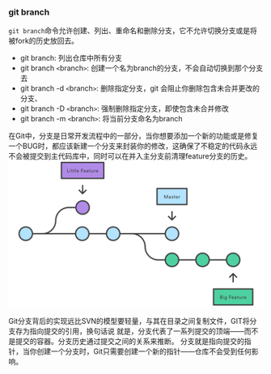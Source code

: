 ### git branch
`git branch`命令允许创建、列出、重命名和删除分支，它不允许切换分支或是将被fork的历史放回去。

- git branch: 列出仓库中所有分支
- git branch `<`branch`>`: 创建一个名为branch的分支，不会自动切换到那个分支去
- git branch -d `<`branch`>`: 删除指定分支，git 会阻止你删除包含未合并更改的分支、
- git branch -D `<`branch`>`: 强制删除指定分支，即使包含未合并修改
- git branch -m `<`branch`>`: 将当前分支命名为branch

在Git中，分支是日常开发流程中的一部分，当你想要添加一个新的功能或是修复一个BUG时，都应该新建一个分支来封装你的修改，这确保了不稳定的代码永远不会被提交到主代码库中，同时可以在并入主分支前清理feature分支的历史。
![branch](../assets/images/branch.svg)

Git分支背后的实现远比SVN的模型要轻量，与其在目录之间复制文件，GIT将分支存为指向提交的引用，换句话说 就是，分支代表了一系列提交的顶端——而不是提交的容器。分支历史通过提交之间的关系来推断。
分支就是指向提交的指针，当你创建一个分支时，Git只需要创建一个新的指针——仓库不会受到任何影响。


 
